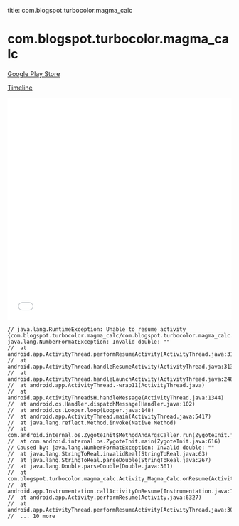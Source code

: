 title: com.blogspot.turbocolor.magma_calc

# com.blogspot.turbocolor.magma_calc

[Google Play Store](https://play.google.com/store/apps/details?id=com.blogspot.turbocolor.magma_calc)

[Timeline](./vis-timeline.html)

<iframe src="./vis-timeline.html" width="100%" height="500px" style="border:none;"></iframe>

```
// java.lang.RuntimeException: Unable to resume activity {com.blogspot.turbocolor.magma_calc/com.blogspot.turbocolor.magma_calc.Activity_Magma_Calc}: java.lang.NumberFormatException: Invalid double: ""
// 	at android.app.ActivityThread.performResumeActivity(ActivityThread.java:3103)
// 	at android.app.ActivityThread.handleResumeActivity(ActivityThread.java:3134)
// 	at android.app.ActivityThread.handleLaunchActivity(ActivityThread.java:2481)
// 	at android.app.ActivityThread.-wrap11(ActivityThread.java)
// 	at android.app.ActivityThread$H.handleMessage(ActivityThread.java:1344)
// 	at android.os.Handler.dispatchMessage(Handler.java:102)
// 	at android.os.Looper.loop(Looper.java:148)
// 	at android.app.ActivityThread.main(ActivityThread.java:5417)
// 	at java.lang.reflect.Method.invoke(Native Method)
// 	at com.android.internal.os.ZygoteInit$MethodAndArgsCaller.run(ZygoteInit.java:726)
// 	at com.android.internal.os.ZygoteInit.main(ZygoteInit.java:616)
// Caused by: java.lang.NumberFormatException: Invalid double: ""
// 	at java.lang.StringToReal.invalidReal(StringToReal.java:63)
// 	at java.lang.StringToReal.parseDouble(StringToReal.java:267)
// 	at java.lang.Double.parseDouble(Double.java:301)
// 	at com.blogspot.turbocolor.magma_calc.Activity_Magma_Calc.onResume(Activity_Magma_Calc.java:2423)
// 	at android.app.Instrumentation.callActivityOnResume(Instrumentation.java:1258)
// 	at android.app.Activity.performResume(Activity.java:6327)
// 	at android.app.ActivityThread.performResumeActivity(ActivityThread.java:3092)
// 	... 10 more

```



